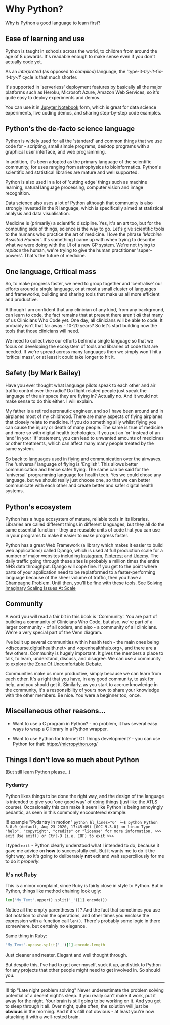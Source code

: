 # Why Python?

Why is Python a good language to learn first?

## Ease of learning and use

Python is taught in schools across the world, to children from around the age of 8 upwards. It's readable enough to make sense even if you don't actually code yet.

As an *interpreted* (as opposed to *compiled*) language, the 'type-it-*try-it*-fix-it-*try-it*' cycle is that much shorter.

It's supported in 'serverless' deployment features by basically all the major platforms such as Heroku, Microsoft Azure, Amazon Web Services, so it's quite easy to deploy experiments and demos.

You can use it in [Jupyter Notebook](https://jupyter.org/) form, which is great for data science experiments, live coding demos, and sharing step-by-step code examples.

## Python's the de-facto science language

Python is widely used for all the 'standard' and common things that we use code for - scripting, small simple programs, desktop programs with a graphical user interface, and web programming.

In addition, it's been adopted as the primary language of the scientific community, for uses ranging from astrophysics to bioinformatics. Python's scientific and statistical libraries are mature and well supported.

Python is also used in a lot of 'cutting edge' things such as machine learning, natural language processing, computer vision and image recognition.

Data science also uses a lot of Python although that community is also strongly invested in the R language, which is specifically aimed at statistical analysis and data visualisation.

Medicine is (primarily) a scientific discipline. Yes, it's an art too, but for the computing side of things, science is the way to go. Let's give scientific tools to the humans who practice the art of medicine. I love the phrase *'Machine Assisted Human'*. It's something I came up with when trying to describe what we were doing with the UI of a new GP system. We're not trying to *replace* the human, we're trying to give the human practitioner 'super-powers'. That's the future of medicine.

## One language, Critical mass

So, to make progress faster, we need to group together and 'centralise' our efforts around a single language, or at most a small cluster of languages and frameworks, building and sharing tools that make us all more efficient and productive.

Although I am confident that any clinician of any kind, from any background, can learn to code, the fact remains that at present there aren't *all* that many of us Clinicians Who Code yet. One day, all clinicians will be able to code. It probably isn't that far away - 10-20 years? So let's start building now the tools that those clinicians will need.

We need to collectivise our efforts behind a single language so that we focus on developing the ecosystem of tools and libraries of code that are needed. If we're spread across many languages then we simply won't hit a 'critical mass', or at least it could take longer to hit it.

## Safety (by Mark Bailey)

Have you ever thought what language pilots speak to each other and air traffic control over the radio? Do flight related people just speak the language of the air space they are flying in? Actually no. And it would not make sense to do this either. I will explain.

My father is a retired aeronautic engineer, and so I have been around and in airplanes most of my childhood. There are many aspects of flying airplanes that closely relate to medicine. If you do something silly whilst flying you can cause the injury or death of many people. The same is true of medicine and more so with digital health techologies. If you put an 'or' instead of an 'and' in your 'if' statement, you can lead to unwanted amounts of medicines or other treatments, which can affect many many people treated by the same system.

So back to languages used in flying and communication over the airwaves. The 'universal' language of flying is 'English'. This allows better communication and hence safer flying. The same can be said for the 'universal' programming language for health tech. Yes we could chose any language, but we should really just choose one, so that we can better communicate with each other and create better and safer digital health systems.

## Python's ecosystem

Python has a huge ecosystem of mature, reliable tools in its libraries. Libraries are called different things in different languages, but they all do the same essential function - they are reusable units of code that you can use in your programs to make it easier to make progress faster.

Python has a great Web Framework (a library which makes it easier to build web applications) called Django, which is used at full production scale for a number of major websites including [Instagram](https://stackshare.io/instagram/instagram), [Pinterest](https://stackshare.io/pinterest/pinterest) and [Udemy](https://stackshare.io/udemy/udemy). The daily traffic going through these sites is probably a million times the entire NHS data throughput. Django will cope fine. If you get to the point where parts of your application need to be replatformed to a faster-performing language because of the sheer volume of traffic, then you have a [Champagne Problem](https://www.urbandictionary.com/define.php?term=champagne%20problem). Until then, you'll be fine with these tools. See [Solving Imaginary Scaling Issues At Scale](https://dev.to/ben/solving-imaginary-scaling-issues-at-scale)

## Community

A word you will read a fair bit in this book is 'Community'. You are part of building a community of Clinicians Who Code, but also, we're part of a larger community - of all coders, and also - a community of all clinicians. We're a very special part of the Venn diagram.

I've built up several communities within health tech - the main ones being <discourse.digitalhealth.net> and <openhealthhub.org>, and there are a few others. Community is hugely important. It gives the members a place to talk, to learn, understand, discuss, and disagree. We can use a community to explore the [Zone Of Uncomfortable Debate](https://www.digitalhealth.net/2017/05/joes-view-leadership-cultural-revolution-health-informatics/).

Communities make us more productive, simply because we can learn from each other. It's a right that you have, in any good community, to ask for help, and you should get it. Similarly, as you start to accrue knowledge in the community, it's a responsibility of yours now to share your knowledge with the other members. Be nice. You were a beginner too, once.

## Miscellaneous other reasons...

- Want to use a C program in Python? - no problem, it has several easy ways to wrap a C library in a Python wrapper.

- Want to use Python for Internet Of Things development? - you can use Python for that: https://micropython.org/



## Things I don't love so much about Python

(But still learn Python please...)

### Pydantry

Python likes things to be done the right way, and the design of the language is intended to give you 'one good way' of doing things (just like the ATLS course). Occasionally this can make it seem like Python is being annoyingly pedantic, as seen in this commonly encountered example:

!!! example "Pydantry in motion"
    ``` python hl_lines="6"
    ╰─$ python
    Python 3.8.0 (default, Aug 23 2020, 17:45:09)
    [GCC 9.3.0] on linux
    Type "help", "copyright", "credits" or "license" for more information.
    >>> exit
    Use exit() or Ctrl-D (i.e. EOF) to exit
    >>>
    ```

I typed `exit` - Python clearly understood what I intended to do, because it gave me advice on **how** to successfully exit. But it wants me to do it the right way, so it's going to deliberately **not** exit and wait superciliously for me to do it _properly_. 

### It's not Ruby

This is a minor complaint, since Ruby is fairly close in style to Python. But in Python, things like method chaining look ugly:

``` python
len("My_Text".upper().split('_')[1].encode())
```

Notice all the empty parentheses `()`? And the fact that sometimes you use dot notation to chain the operations, and other times you enclose the expression with a function call `len()`. There's probably some logic in there somewhere, but certainly no elegance.

Same thing in Ruby:

``` ruby
"My_Text".upcase.split('_')[1].encode.length
```

Just cleaner and neater. Elegant and well thought through.

But despite this, I've had to get over myself, suck it up, and stick to Python for any projects that other people might need to get involved in. So should you.

-----

!!! tip "Late night problem solving"
    Never underestimate the problem solving potential of a decent night's sleep. If you really can't make it work, put it away for the night. Your brain is still going to be working on it. And you get to sleep through it all. Over night, quite often, the solution will just be **obvious** in the morning. And if it's still not obvious - at least you're now attacking it with a well-rested brain.

